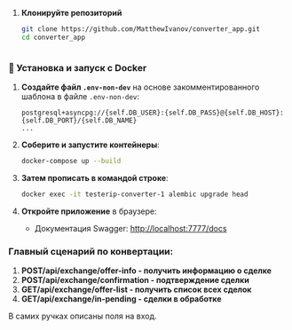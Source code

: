 
1. **Клонируйте репозиторий**
   ```bash
   git clone https://github.com/MatthewIvanov/converter_app.git
   cd converter_app



### 🔧 Установка и запуск с Docker


1. **Создайте файл `.env-non-dev`** на основе закомментированного шаблона в файле `.env-non-dev`:
    ```plaintext
    postgresql+asyncpg://{self.DB_USER}:{self.DB_PASS}@{self.DB_HOST}:{self.DB_PORT}/{self.DB_NAME}
    ...
    ```

2. **Соберите и запустите контейнеры**:
    ```bash
    docker-compose up --build
    ```
3. **Затем прописать в командой строке**:
    ```bash
    docker exec -it testerip-converter-1 alembic upgrade head
    ```
4. **Откройте приложение** в браузере:
    - Документация Swagger: [http://localhost:7777/docs](http://localhost:7777/docs)


### Главный сценарий по конвертации:
1. **POST/api/exchange/offer-info - получить информацию о сделке** 
2. **POST/api/exchange/confirmation - подтверждение сделки**
3. **GET/api/exchange/offer-list - получить список всех сделок**
4. **GET/api/exchange/in-pending - сделки в обработке**

В самих ручках описаны поля на вход.
